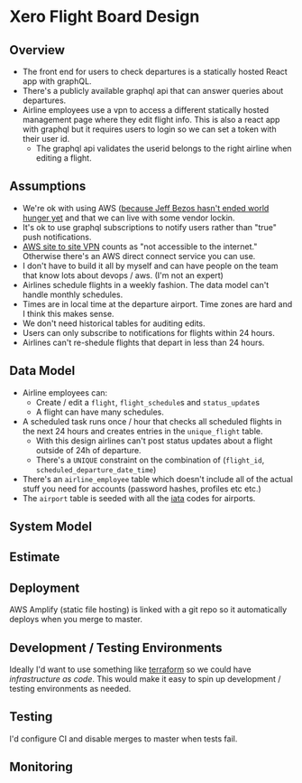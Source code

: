 # Xero Flight Board Design

## Overview

- The front end for users to check departures is a statically hosted React app with graphQL.
- There's a publicly available graphql api that can answer queries about departures.
- Airline employees use a vpn to access a different statically hosted management page where they edit flight info. This is also a react app with graphql but it requires users to login so we can set a token with their user id.
  - The graphql api validates the userid belongs to the right airline when editing a flight. 

## Assumptions

- We're ok with using AWS ([because Jeff Bezos hasn't ended world hunger yet](https://twitter.com/HasBezosDecided) and that we can live with some vendor lockin.
- It's ok to use graphql subscriptions to notify users rather than "true" push notifications.
- [AWS site to site VPN](https://docs.aws.amazon.com/vpn/latest/s2svpn/VPC_VPN.html) counts as "not accessible to the internet." Otherwise there's an AWS direct connect service you can use. 
- I don't have to build it all by myself and can have people on the team that know lots about devops / aws. (I'm not an expert)
- Airlines schedule flights in a weekly fashion. The data model can't handle monthly schedules.
- Times are in local time at the departure airport. Time zones are hard and I think this makes sense.
- We don't need historical tables for auditing edits.
- Users can only subscribe to notifications for flights within 24 hours. 
- Airlines can't re-shedule flights that depart in less than 24 hours.

## Data Model

- Airline employees can:
  - Create / edit a `flight`, `flight_schedule`s and `status_update`s
  - A flight can have many schedules.
- A scheduled task runs once / hour that checks all scheduled flights in the next 24 hours and creates entries in the `unique_flight` table.
  - With this design airlines can't post status updates about a flight outside of 24h of departure.
  - There's a `UNIQUE` constraint on the combination of (`flight_id`, `scheduled_departure_date_time`)
- There's an `airline_employee` table which doesn't include all of the actual stuff you need for accounts (password hashes, profiles etc etc.)
- The `airport` table is seeded with all the [iata](https://en.wikipedia.org/wiki/IATA_airport_code) codes for airports.

## System Model

## Estimate

## Deployment

AWS Amplify (static file hosting) is linked with a git repo so it automatically deploys when you merge to master. 

## Development / Testing Environments

Ideally I'd want to use something like [terraform](https://www.terraform.io/) so we could have _infrastructure as code_. This would make it easy to spin up development / testing environments as needed.

## Testing

I'd configure CI and disable merges to master when tests fail.

## Monitoring
